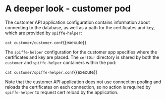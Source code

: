 # A deeper look - customer pod

The customer API application configuration contains information about connecting
to the database, as well as a path for the certificates and key, which are
provided by `spiffe-helper`:

`cat customer/customer.conf`{{execute}}

The `spiffe-helper` configuration for the customer app specifies where the certificates and key are
placed. The `certDir` directory is shared by both the `customer` and `spiffe-helper`
containers within the pod:

`cat customer/spiffe-helper.conf`{{execute}}

Note that the customer API application does not use connection pooling and
reloads the certificates on each connection, so no action is required by
`spiffe-helper` to request cert reload by the application.
